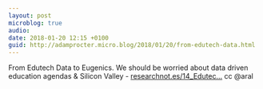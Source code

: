 ```yaml
---
layout: post
microblog: true
audio: 
date: 2018-01-20 12:15 +0100
guid: http://adamprocter.micro.blog/2018/01/20/from-edutech-data.html
---
```

From Edutech Data to Eugenics. We should be worried about data driven education agendas & Silicon Valley - [researchnot.es/14_Edutec...](http://researchnot.es/14_EdutechData) cc @aral
